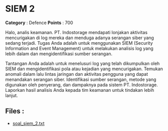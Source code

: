 # SIEM 2

**Category** : Defence
**Points** : 700

Halo, analis keamanan. PT. Indostorage mendapati lonjakan aktivitas mencurigakan di log mereka dan menduga adanya serangan siber yang sedang terjadi. Tugas Anda adalah untuk menggunakan SIEM (Security Information and Event Management) untuk melakukan analisis log yang lebih dalam dan mengidentifikasi sumber serangan.

Tantangan Anda adalah untuk menelusuri log yang telah dikumpulkan oleh SIEM dan mengidentifikasi pola atau kejadian yang mencurigakan. Temukan anomali dalam lalu lintas jaringan dan aktivitas pengguna yang dapat menandakan serangan siber. Identifikasi sumber serangan, metode yang digunakan oleh penyerang, dan dampaknya pada sistem PT. Indostorage. Laporkan hasil analisis Anda kepada tim keamanan untuk tindakan lebih lanjut.

## Files : 
 - [soal_siem_2.txt](./soal_siem_2.txt)


